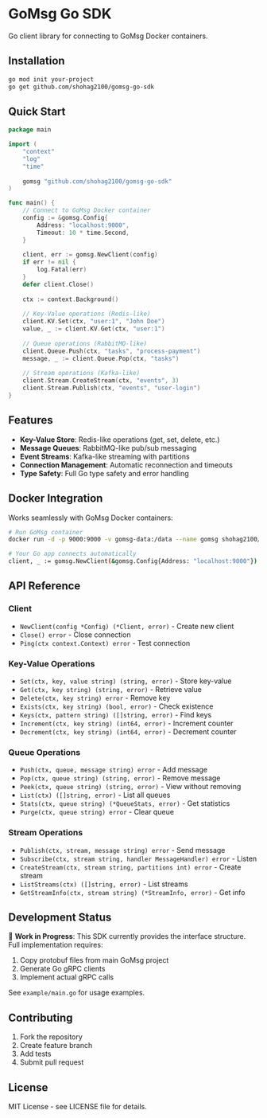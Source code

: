 # GoMsg Go SDK

Go client library for connecting to GoMsg Docker containers.

## Installation

```bash
go mod init your-project
go get github.com/shohag2100/gomsg-go-sdk
```

## Quick Start

```go
package main

import (
    "context"
    "log"
    "time"
    
    gomsg "github.com/shohag2100/gomsg-go-sdk"
)

func main() {
    // Connect to GoMsg Docker container
    config := &gomsg.Config{
        Address: "localhost:9000",
        Timeout: 10 * time.Second,
    }
    
    client, err := gomsg.NewClient(config)
    if err != nil {
        log.Fatal(err)
    }
    defer client.Close()
    
    ctx := context.Background()
    
    // Key-Value operations (Redis-like)
    client.KV.Set(ctx, "user:1", "John Doe")
    value, _ := client.KV.Get(ctx, "user:1")
    
    // Queue operations (RabbitMQ-like)
    client.Queue.Push(ctx, "tasks", "process-payment")
    message, _ := client.Queue.Pop(ctx, "tasks")
    
    // Stream operations (Kafka-like)
    client.Stream.CreateStream(ctx, "events", 3)
    client.Stream.Publish(ctx, "events", "user-login")
}
```

## Features

- **Key-Value Store**: Redis-like operations (get, set, delete, etc.)
- **Message Queues**: RabbitMQ-like pub/sub messaging
- **Event Streams**: Kafka-like streaming with partitions
- **Connection Management**: Automatic reconnection and timeouts
- **Type Safety**: Full Go type safety and error handling

## Docker Integration

Works seamlessly with GoMsg Docker containers:

```bash
# Run GoMsg container
docker run -d -p 9000:9000 -v gomsg-data:/data --name gomsg shohag2100/gomsg:latest

# Your Go app connects automatically
client, _ := gomsg.NewClient(&gomsg.Config{Address: "localhost:9000"})
```

## API Reference

### Client

- `NewClient(config *Config) (*Client, error)` - Create new client
- `Close() error` - Close connection
- `Ping(ctx context.Context) error` - Test connection

### Key-Value Operations

- `Set(ctx, key, value string) (string, error)` - Store key-value
- `Get(ctx, key string) (string, error)` - Retrieve value
- `Delete(ctx, key string) error` - Remove key
- `Exists(ctx, key string) (bool, error)` - Check existence
- `Keys(ctx, pattern string) ([]string, error)` - Find keys
- `Increment(ctx, key string) (int64, error)` - Increment counter
- `Decrement(ctx, key string) (int64, error)` - Decrement counter

### Queue Operations

- `Push(ctx, queue, message string) error` - Add message
- `Pop(ctx, queue string) (string, error)` - Remove message
- `Peek(ctx, queue string) (string, error)` - View without removing
- `List(ctx) ([]string, error)` - List all queues
- `Stats(ctx, queue string) (*QueueStats, error)` - Get statistics
- `Purge(ctx, queue string) error` - Clear queue

### Stream Operations

- `Publish(ctx, stream, message string) error` - Send message
- `Subscribe(ctx, stream string, handler MessageHandler) error` - Listen
- `CreateStream(ctx, stream string, partitions int) error` - Create stream
- `ListStreams(ctx) ([]string, error)` - List streams
- `GetStreamInfo(ctx, stream string) (*StreamInfo, error)` - Get info

## Development Status

🚧 **Work in Progress**: This SDK currently provides the interface structure. Full implementation requires:

1. Copy protobuf files from main GoMsg project
2. Generate Go gRPC clients
3. Implement actual gRPC calls

See `example/main.go` for usage examples.

## Contributing

1. Fork the repository
2. Create feature branch
3. Add tests
4. Submit pull request

## License

MIT License - see LICENSE file for details.
